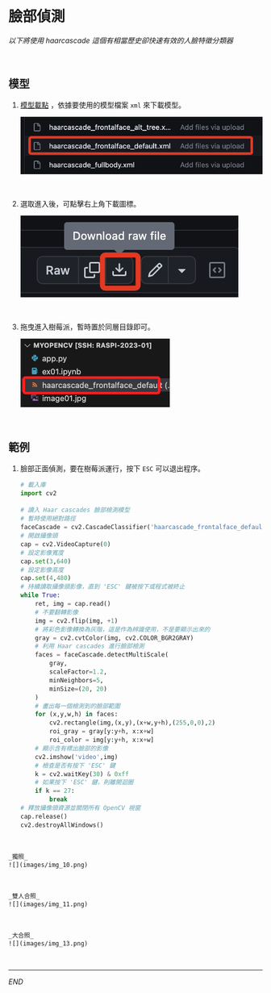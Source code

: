 # 臉部偵測

_以下將使用 haarcascade 這個有相當歷史卻快速有效的人臉特徵分類器_

<br>

## 模型

1. [模型載點](https://github.com/anaustinbeing/haar-cascade-files/tree/master) ，依據要使用的模型檔案 `xml` 來下載模型。

    ![](images/img_07.png)

<br>

2. 選取進入後，可點擊右上角下載圖標。

    ![](images/img_08.png)

<br>

3. 拖曳進入樹莓派，暫時置於同層目錄即可。

    ![](images/img_09.png)

<br>

## 範例

1. 臉部正面偵測，要在樹莓派運行，按下 `ESC` 可以退出程序。

    ```python
    # 載入庫
    import cv2
    
    # 讀入 Haar cascades 臉部檢測模型
    # 暫時使用絕對路徑
    faceCascade = cv2.CascadeClassifier('haarcascade_frontalface_default.xml')
    # 開啟攝像頭
    cap = cv2.VideoCapture(0)
    # 設定影像寬度
    cap.set(3,640) 
    # 設定影像高度
    cap.set(4,480) 
    # 持續讀取攝像頭影像，直到 'ESC' 鍵被按下或程式被終止
    while True:
        ret, img = cap.read()
        # 不要翻轉影像
        img = cv2.flip(img, +1)
        # 將彩色影像轉換為灰階，這是作為辨識使用，不是要顯示出來的
        gray = cv2.cvtColor(img, cv2.COLOR_BGR2GRAY)
        # 利用 Haar cascades 進行臉部檢測
        faces = faceCascade.detectMultiScale(
            gray,
            scaleFactor=1.2,
            minNeighbors=5,     
            minSize=(20, 20)
        )
        # 畫出每一個檢測到的臉部範圍
        for (x,y,w,h) in faces:
            cv2.rectangle(img,(x,y),(x+w,y+h),(255,0,0),2)
            roi_gray = gray[y:y+h, x:x+w]
            roi_color = img[y:y+h, x:x+w]
        # 顯示含有標出臉部的影像
        cv2.imshow('video',img)
        # 檢查是否有按下 'ESC' 鍵
        k = cv2.waitKey(30) & 0xff
        # 如果按下 'ESC' 鍵，則離開迴圈
        if k == 27: 
            break
    # 釋放攝像頭資源並關閉所有 OpenCV 視窗
    cap.release()
    cv2.destroyAllWindows()
    ```

<br>

    _獨照_
    ![](images/img_10.png)

<br>

    _雙人合照_
    ![](images/img_11.png)

<br>

    _大合照_
    ![](images/img_13.png)


<br>

---

_END_

